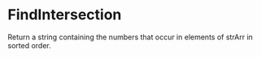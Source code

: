 # FindIntersection
Return a string containing the numbers that occur in elements of strArr in sorted order.
